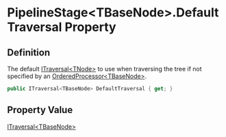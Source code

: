# PipelineStage&lt;TBaseNode&gt;.DefaultTraversal Property
## Definition

The default [ITraversal&lt;TNode&gt;](MrKWatkins.Ast.Traversal.ITraversal-1.md) to use when traversing the tree if not specified by an [OrderedProcessor&lt;TBaseNode&gt;](MrKWatkins.Ast.Processing.OrderedProcessor-1.md).

```c#
public ITraversal<TBaseNode> DefaultTraversal { get; }
```

## Property Value

[ITraversal&lt;TBaseNode&gt;](MrKWatkins.Ast.Traversal.ITraversal-1.md)
